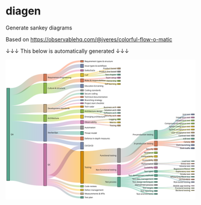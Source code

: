 # diagen
Generate sankey diagrams

Based on https://observablehq.com/@jveres/colorful-flow-o-matic

↓↓↓ This below is automatically generated ↓↓↓

<img align="left" src="https://github.com/jveres/diagen-QA/blob/main/chart.svg?raw=true" />
